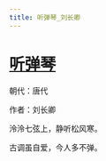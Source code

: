```yaml
---
title: 听弹琴_刘长卿
---
```


# [听弹琴](http://so.gushiwen.org/view_6600.aspx)

朝代：唐代

作者：刘长卿

泠泠七弦上，静听松风寒。

古调虽自爱，今人多不弹。